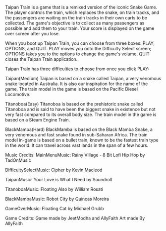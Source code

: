 Taipan Train is a game that is a remixed version of the iconic Snake Game.
The player controls the train, which replaces the snake, on train tracks, and the passengers are waiting on the train tracks in their own carts to be collected.
The game's objective is to collect as many passengers as possible and add them to your train.
Your score is displayed on the game over screen after you lose.

When you boot up Taipan Train, you can choose from three boxes: PLAY, OPTIONS, and QUIT. PLAY moves you onto the Difficulty Select screen; OPTIONS takes you to the options 
to change the game's volume, QUIT closes the Taipan Train application.

Taipan Train has three difficulties to choose from once you click PLAY:

Taipan(Medium)
Taipan is based on a snake called Taipan, a very venomous snake located in Australia. 
It is also our inspiration for the name of the game. The train model in the game is based on the Pacific Diesel Locomotive.

Titanoboa(Easy)
Titanoboa is based on the prehistoric snake called Titanoboa and is said to have been the biggest snake in existence but not very fast compared to its
overall body size. The train model in the game is based on a Steam Engine Train.

BlackMamba(Hard)
BlackMamba is based on the Black Mamba Snake, a very venomous and fast snake found in sub-Saharan Africa. The train model in-game is based 
on a bullet train, known to be the fastest train type in the world. It can travel across vast lands in the span of a few hours.

Music Credits:
MainMenuMusic: Rainy Village - 8 Bit Lofi Hip Hop by TadOnMusic

DifficultySelectMusic: Cipher by Kevin Macleod

TaipanMusic: Your Love is What I Need by Soundroll

TitanoboaMusic: Floating Also by William Rosati

BlackMambaMusic: Robot City by Quincas Moreira

GameOverMusic: Floating Cat by Michael Grubb

Game Credits:
Game made by JeetModha and AllyFaith
Art made By AllyFaith

